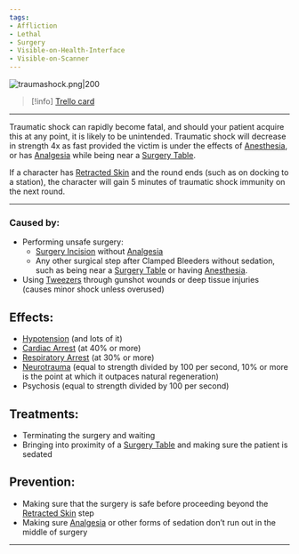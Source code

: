 ```yaml
---
tags:
- Affliction
- Lethal
- Surgery
- Visible-on-Health-Interface
- Visible-on-Scanner
---
```


![traumashock.png\|200](/Surgery/Traumatic%20Shock%20-%20Attachments/6718845db30472d958dd7b99.png)

> [!info] [Trello card](https://trello.com/c/oqf31mmu/60-traumatic-shock)

---

Traumatic shock can rapidly become fatal, and should your patient acquire this at any point, it is likely to be unintended. Traumatic shock will decrease in strength 4x as fast provided the victim is under the effects of [Anesthesia](../Torso/Anesthesia.md), or has [Analgesia](../Torso/Analgesia.md) while being near a [Surgery Table](../Items/Surgery%20Table.md).

If a character has [Retracted Skin](Retracted%20Skin.md) and the round ends (such as on docking to a station), the character will gain 5 minutes of traumatic shock immunity on the next round.

---

### Caused by:

- Performing unsafe surgery:
  - [Surgery Incision](Surgery%20Incision.md) without [Analgesia](../Torso/Analgesia.md)
  - Any other surgical step after Clamped Bleeders without sedation, such as being near a [Surgery Table](../Items/Surgery%20Table.md) or having [Anesthesia](../Torso/Anesthesia.md).
- Using [Tweezers](../Items/Tweezers.md)  through gunshot wounds or deep tissue injuries (causes minor shock unless overused)

## Effects:

- [Hypotension](../Blood/Hypotension.md)  (and lots of it)
- [Cardiac Arrest](../Heart/Cardiac%20Arrest.md)  (at 40% or more)
- [Respiratory Arrest](../Lungs/Respiratory%20Arrest.md)  (at 30% or more)
- [Neurotrauma](../Head_Brain/Neurotrauma.md)  (equal to strength divided by 100 per second, 10% or more is the point at which it outpaces natural regeneration)
- Psychosis (equal to strength divided by 100 per second)

## Treatments:

- Terminating the surgery and waiting
- Bringing into proximity of a [Surgery Table](../Items/Surgery%20Table.md) and making sure the patient is sedated

## Prevention:

- Making sure that the surgery is safe before proceeding beyond the [Retracted Skin](Retracted%20Skin.md) step
- Making sure [Analgesia](../Torso/Analgesia.md) or other forms of sedation don’t run out in the middle of surgery

---

